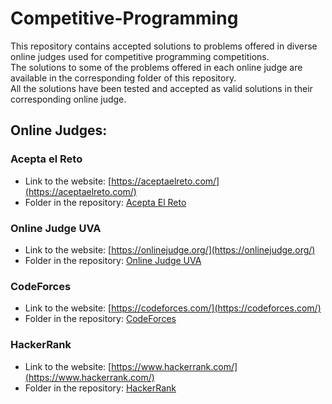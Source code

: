 # Competitive-Programming
This repository contains accepted solutions to problems offered in diverse online judges used for competitive programming competitions.  
The solutions to some of the problems offered in each online judge are available in the corresponding folder of this repository.  
All the solutions have been tested and accepted as valid solutions in their corresponding online judge.  


## Online Judges:
### Acepta el Reto  
- Link to the website:  [https://aceptaelreto.com/](https://aceptaelreto.com/)   
- Folder in the repository:  [Acepta El Reto](https://github.com/lucasmg18/Competitive-Programming/tree/main/Acepta%20El%20Reto)  


### Online Judge UVA  
- Link to the website:  [https://onlinejudge.org/](https://onlinejudge.org/)   
- Folder in the repository:  [Online Judge UVA](https://github.com/lucasmg18/Competitive-Programming/tree/main/Online%20Judge%20UVA)
  
  
### CodeForces  
- Link to the website:  [https://codeforces.com/](https://codeforces.com/)   
- Folder in the repository:  [CodeForces](https://github.com/lucasmg18/Competitive-Programming/tree/main/CodeForces)


### HackerRank  
- Link to the website:  [https://www.hackerrank.com/](https://www.hackerrank.com/)  
- Folder in the repository:  [HackerRank](https://github.com/lucasmg18/Competitive-Programming/tree/main/HackerRank)  


